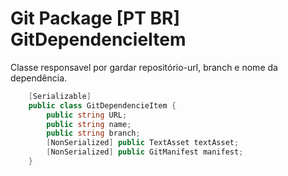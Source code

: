 # Git Package [PT BR] GitDependencieItem
Classe responsavel por gardar repositório-url, branch e nome da dependência.
```c#
    [Serializable]
    public class GitDependencieItem {
        public string URL;
        public string name;
        public string branch;
        [NonSerialized] public TextAsset textAsset;
        [NonSerialized] public GitManifest manifest;
    }
```